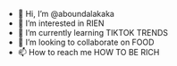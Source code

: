 - 👋 Hi, I’m @aboundalakaka
- 👀 I’m interested in RIEN
- 🌱 I’m currently learning TIKTOK TRENDS
- 💞️ I’m looking to collaborate on FOOD
- 📫 How to reach me HOW TO BE RICH

<!---
aboundalakaka/aboundalakaka is a ✨ special ✨ repository because its `README.md` (this file) appears on your GitHub profile.
You can click the Preview link to take a look at your changes.
--->
